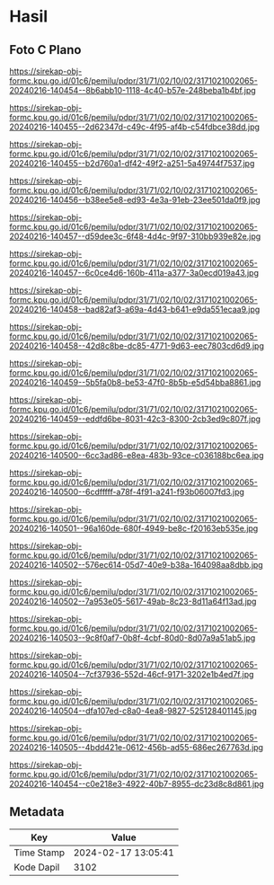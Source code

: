 # Hasil

## Foto C Plano

https://sirekap-obj-formc.kpu.go.id/01c6/pemilu/pdpr/31/71/02/10/02/3171021002065-20240216-140454--8b6abb10-1118-4c40-b57e-248beba1b4bf.jpg

https://sirekap-obj-formc.kpu.go.id/01c6/pemilu/pdpr/31/71/02/10/02/3171021002065-20240216-140455--2d62347d-c49c-4f95-af4b-c54fdbce38dd.jpg

https://sirekap-obj-formc.kpu.go.id/01c6/pemilu/pdpr/31/71/02/10/02/3171021002065-20240216-140455--b2d760a1-df42-49f2-a251-5a49744f7537.jpg

https://sirekap-obj-formc.kpu.go.id/01c6/pemilu/pdpr/31/71/02/10/02/3171021002065-20240216-140456--b38ee5e8-ed93-4e3a-91eb-23ee501da0f9.jpg

https://sirekap-obj-formc.kpu.go.id/01c6/pemilu/pdpr/31/71/02/10/02/3171021002065-20240216-140457--d59dee3c-6f48-4d4c-9f97-310bb939e82e.jpg

https://sirekap-obj-formc.kpu.go.id/01c6/pemilu/pdpr/31/71/02/10/02/3171021002065-20240216-140457--6c0ce4d6-160b-411a-a377-3a0ecd019a43.jpg

https://sirekap-obj-formc.kpu.go.id/01c6/pemilu/pdpr/31/71/02/10/02/3171021002065-20240216-140458--bad82af3-a69a-4d43-b641-e9da551ecaa9.jpg

https://sirekap-obj-formc.kpu.go.id/01c6/pemilu/pdpr/31/71/02/10/02/3171021002065-20240216-140458--42d8c8be-dc85-4771-9d63-eec7803cd6d9.jpg

https://sirekap-obj-formc.kpu.go.id/01c6/pemilu/pdpr/31/71/02/10/02/3171021002065-20240216-140459--5b5fa0b8-be53-47f0-8b5b-e5d54bba8861.jpg

https://sirekap-obj-formc.kpu.go.id/01c6/pemilu/pdpr/31/71/02/10/02/3171021002065-20240216-140459--eddfd6be-8031-42c3-8300-2cb3ed9c807f.jpg

https://sirekap-obj-formc.kpu.go.id/01c6/pemilu/pdpr/31/71/02/10/02/3171021002065-20240216-140500--6cc3ad86-e8ea-483b-93ce-c036188bc6ea.jpg

https://sirekap-obj-formc.kpu.go.id/01c6/pemilu/pdpr/31/71/02/10/02/3171021002065-20240216-140500--6cdfffff-a78f-4f91-a241-f93b06007fd3.jpg

https://sirekap-obj-formc.kpu.go.id/01c6/pemilu/pdpr/31/71/02/10/02/3171021002065-20240216-140501--96a160de-680f-4949-be8c-f20163eb535e.jpg

https://sirekap-obj-formc.kpu.go.id/01c6/pemilu/pdpr/31/71/02/10/02/3171021002065-20240216-140502--576ec614-05d7-40e9-b38a-164098aa8dbb.jpg

https://sirekap-obj-formc.kpu.go.id/01c6/pemilu/pdpr/31/71/02/10/02/3171021002065-20240216-140502--7a953e05-5617-49ab-8c23-8d11a64f13ad.jpg

https://sirekap-obj-formc.kpu.go.id/01c6/pemilu/pdpr/31/71/02/10/02/3171021002065-20240216-140503--9c8f0af7-0b8f-4cbf-80d0-8d07a9a51ab5.jpg

https://sirekap-obj-formc.kpu.go.id/01c6/pemilu/pdpr/31/71/02/10/02/3171021002065-20240216-140504--7cf37936-552d-46cf-9171-3202e1b4ed7f.jpg

https://sirekap-obj-formc.kpu.go.id/01c6/pemilu/pdpr/31/71/02/10/02/3171021002065-20240216-140504--dfa107ed-c8a0-4ea8-9827-525128401145.jpg

https://sirekap-obj-formc.kpu.go.id/01c6/pemilu/pdpr/31/71/02/10/02/3171021002065-20240216-140505--4bdd421e-0612-456b-ad55-686ec267763d.jpg

https://sirekap-obj-formc.kpu.go.id/01c6/pemilu/pdpr/31/71/02/10/02/3171021002065-20240216-140454--c0e218e3-4922-40b7-8955-dc23d8c8d861.jpg


## Metadata

| Key        | Value               |
| ---------- | ------------------- |
| Time Stamp | 2024-02-17 13:05:41 |
| Kode Dapil | 3102                |




